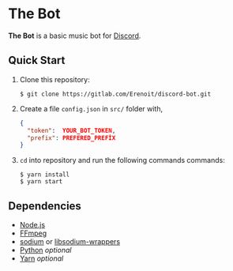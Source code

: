# The Bot
**The Bot** is a basic music bot for [Discord](https://discord.com/).

## Quick Start
1. Clone this repository:
    ```shell
    $ git clone https://gitlab.com/Erenoit/discord-bot.git
    ```
2. Create a file `config.json` in `src/` folder with,
    ```json
    {
      "token":  YOUR_BOT_TOKEN,
      "prefix": PREFERED_PREFİX
    }
    ```
3. `cd` into repository and run the following commands commands:
    ```shell
    $ yarn install
    $ yarn start
    ```

## Dependencies
- [Node.js](https://nodejs.org/)
- [FFmpeg](https://www.ffmpeg.org/download.html)
- [sodium](https://www.npmjs.com/package/sodium) or [libsodium-wrappers](https://www.npmjs.com/package/libsodium-wrappers)
- [Python](https://www.python.org/) *optional*
- [Yarn](https://yarnpkg.com/) *optional*
